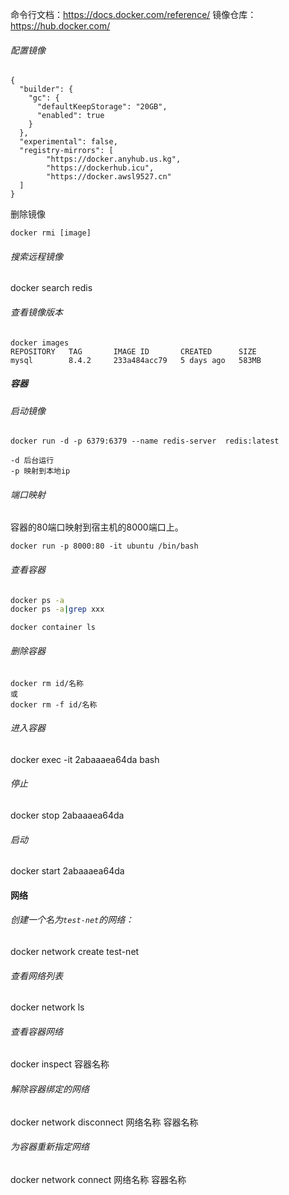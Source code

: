 命令行文档：https://docs.docker.com/reference/
镜像仓库：https://hub.docker.com/

###### 配置镜像
```
{
  "builder": {
    "gc": {
      "defaultKeepStorage": "20GB",
      "enabled": true
    }
  },
  "experimental": false,
  "registry-mirrors": [
        "https://docker.anyhub.us.kg",
        "https://dockerhub.icu",
        "https://docker.awsl9527.cn"
  ]
}
```

删除镜像
```less
docker rmi [image]
```


###### 搜索远程镜像
docker search redis
###### 查看镜像版本
```
docker images
REPOSITORY   TAG       IMAGE ID       CREATED      SIZE
mysql        8.4.2     233a484acc79   5 days ago   583MB
```


##### 容器
###### 启动镜像
```console
docker run -d -p 6379:6379 --name redis-server  redis:latest

-d 后台运行
-p 映射到本地ip
```
###### 端口映射
容器的80端口映射到宿主机的8000端口上。
```undefined
docker run -p 8000:80 -it ubuntu /bin/bash
```
###### 查看容器
```bash
docker ps -a
docker ps -a|grep xxx
```
```
docker container ls
```
###### 删除容器
```
docker rm id/名称
或
docker rm -f id/名称
```

###### 进入容器
docker exec -it 2abaaaea64da bash
###### 停止
docker stop 2abaaaea64da
###### 启动
docker start 2abaaaea64da

#### 网络
###### 创建一个名为`test-net`的网络：
docker network create test-net
###### 查看网络列表
docker network ls
###### 查看容器网络
docker inspect 容器名称
###### 解除容器绑定的网络
docker network disconnect 网络名称 容器名称
###### 为容器重新指定网络
docker network connect 网络名称 容器名称 

